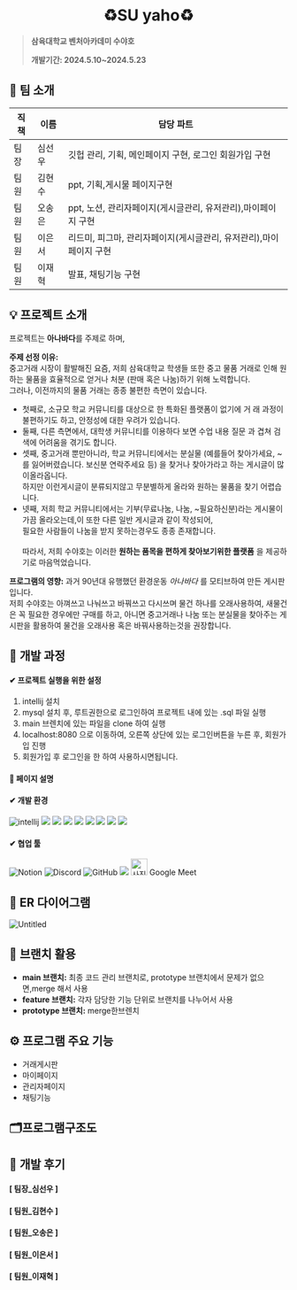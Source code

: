 <div align="center">
  <h1> ♻️SU yaho♻️ </h1>
</div>

> **삼육대학교 벤처아카데미 수야호**
>
> **개발기간: 2024.5.10~2024.5.23**

## 🙌 팀 소개

| 직책 | 이름   | 담당 파트                     |
|------|--------|-------------------------------|
| 팀장 | 심선우 | 깃헙 관리, 기획, 메인페이지 구현, 로그인 회원가입 구현  |
| 팀원 | 김현수 | ppt, 기획,게시물 페이지구현 |
| 팀원 | 오송은 | ppt, 노션, 관리자페이지(게시글관리, 유저관리),마이페이지 구현 |
| 팀원 | 이은서 | 리드미, 피그마, 관리자페이지(게시글관리, 유저관리),마이페이지 구현  |
| 팀원 | 이재혁 | 발표, 채팅기능 구현  |

## 💡 프로젝트 소개

프로젝트는 **아나바다**를 주제로 하며, 

**주제 선정 이유:** <br>
   중고거래 시장이 활발해진 요즘, 저희 삼육대학교 학생들 또한 중고 물품 거래로 인해 원하는 물품을 효율적으로 얻거나 처분 (판매 혹은 나눔)하기 위해 노력합니다.<br>
  그러나, 이전까지의 물품 거래는 종종 불편한 측면이 있습니다.<br>
 - 첫째로, 소규모 학교 커뮤니티를 대상으로 한 특화된 플랫폼이 없기에 거 래 과정이 불편하기도 하고, 안정성에 대한 우려가 있습니다.<br>
 - 둘째, 다른 측면에서, 대학생 커뮤니티를 이용하다 보면 수업 내용 질문 과 겹쳐 검색에 어려움을 겪기도 합니다.<br>
- 셋째, 중고거래 뿐만아니라, 학교 커뮤니티에서는 분실물 (예를들어 찾아가세요, ~를 잃어버렸습니다. 보신분 연락주세요 등) 을 찾거나 찾아가라고 하는 게시글이 많이올라옵니다.<br>
하지만 이런게시글이 분류되지않고 무분별하게 올라와 원하는 물품을 찾기 어렵습니다.<br>
- 넷째, 저희 학교 커뮤니티에서는 기부(무료나눔, 나눔, ~필요하신분)라는 게시물이 가끔 올라오는데,이 또한 다른 일반 게시글과 같이 작성되어,<br>
 필요한 사람들이 나눔을 받지 못하는경우도 종종 존재합니다.<br><br>
   따라서, 저희 수야호는 이러한 **원하는 품목을 편하게 찾아보기위한 플랫폼** 을 제공하기로 마음먹었습니다. 

**프로그램의 영향:** 
과거 90년대 유행했던 환경운동 *아나바다* 를 모티브하여 만든 게시판입니다.<br>
저희 수야호는 아껴쓰고 나눠쓰고 바꿔쓰고 다시쓰며 물건 하나를 오래사용하여, 새물건은 꼭 필요한 경우에만 구매를 하고, 아니면 중고거래나 나눔 또는 분실물을 찾아주는 게시판을 활용하여 물건을 오래사용 혹은 바꿔사용하는것을 권장합니다.

## 🔎 개발 과정

#### ✔ 프로젝트 실행을 위한 설정
1. intellij 설치
2. mysql 설치 후, 루트권한으로 로그인하여 프로젝트 내에 있는 .sql 파일 실행
3. main 브렌치에 있는 파일을 clone 하여 실행
4. localhost:8080 으로 이동하여, 오른쪽 상단에 있는 로그인버튼을 누른 후, 회원가입 진행
5. 회원가입 후 로그인을 한 하여 사용하시면됩니다.

#### 🔎 페이지 설명 

#### ✔ 개발 환경
![intellij](https://img.shields.io/badge/IntelliJ_IDEA-000000.svg?style=for-the-badge&logo=intellij-idea&logoColor=white)
<img src="https://img.shields.io/badge/Thymeleaf-005F0F?style=for-the-badge&logo=Thymeleaf&logoColor=white">
<img src="https://img.shields.io/badge/springboot-6DB33F?style=for-the-badge&logo=springboot&logoColor=white">
<img src="https://img.shields.io/badge/html5-E34F26?style=for-the-badge&logo=html5&logoColor=white">
<img src="https://img.shields.io/badge/css-1572B6?style=for-the-badge&logo=css3&logoColor=white">
<img src="https://img.shields.io/badge/javascript-F7DF1E?style=for-the-badge&logo=javascript&logoColor=black">
<img src="https://img.shields.io/badge/mysql-4479A1?style=for-the-badge&logo=mysql&logoColor=white">
<img src="https://img.shields.io/badge/mysqlworkbench-0A648C?style=for-the-badge&logo=mysql&logoColor=white">
<img src="https://img.shields.io/badge/JPA-CCCCCC?style=for-the-badge&logo=&logoColor=white">




#### ✔ 협업 툴
![Notion](https://img.shields.io/badge/notion-FCBFBD?style=for-the-badge&logo=notion&logoColor=white)
![Discord](https://img.shields.io/badge/discord-9999FF?style=for-the-badge&logo=discord&logoColor=black)
![GitHub](https://img.shields.io/badge/GitHub-FECC00?style=for-the-badge&logo=GitHub&logoColor=white)
<img src="https://img.shields.io/badge/Figma-F24E1E?style=for-the-badge&logo=figma&logoColor=white">
<img src="https://github.com/DBTeamP/Find-Dog/assets/135615995/5e61746a-f6f2-4912-a31e-ca8b9755d8fe" alt="사진" width="30" height="30"> Google Meet
## 📌 ER 다이어그램
![Untitled](https://github.com/2024-venture-suyaho/suyaho/assets/147049456/267f179e-7d9f-4e19-8490-f3f2b2929019)


## 📌 브랜치 활용

- **main 브랜치:** 최종 코드 관리 브랜치로, prototype 브랜치에서 문제가 없으면,merge 해서 사용
- **feature 브랜치:** 각자 담당한 기능 단위로 브랜치를 나누어서 사용
- **prototype 브랜치:** merge한브렌치

## ⚙ 프로그램 주요 기능
- 거래게시판
- 마이페이지
- 관리자페이지
- 채팅기능
## 🗂️프로그램구조도

## 🙏 개발 후기
#### [ 팀장_심선우 ]


#### [ 팀원_김현수 ]


#### [ 팀원_오송은 ]



#### [ 팀원_이은서 ]



#### [ 팀원_이재혁 ]
